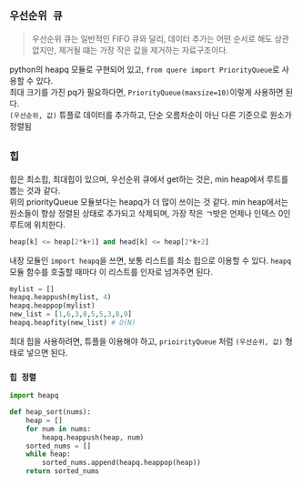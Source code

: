 ## `우선순위 큐`
> 우선순위 큐는 일반적인 FIFO 큐와 달리, 데이터 추가는 어떤 순서로 해도 상관없지만,
> 제거될 떄는 가장 작은 값을 제거하는 자료구조이다.

python의 heapq 모듈로 구현되어 있고, `from quere import PriorityQueue`로 사용할 수 있다.  
최대 크기를 가진 pq가 필요하다면, `PriorityQueue(maxsize=10)`이렇게 사용하면 된다.  
`(우선순위, 값)` 튜플로 데이터를 추가하고, 단순 오름차순이 아닌 다른 기준으로 원소가 정렬됨


## `힙`
힙은 최소힙, 최대힙이 있으며, 우선순위 큐에서 get하는 것은, min heap에서 루트를 뽑는 것과 같다.  
위의 priorityQueue 모듈보다는 heapq가 더 많이 쓰이는 것 같다.
min heap에서는 원소들이 항상 정렬된 상태로 추가되고 삭제되며,
가장 작은 ㄱ밧은 언제나 인덱스 0인 루트에 위치한다.
```python
heap[k] <= heap[2*k+1] and head[k] <= heap[2*k+2]
```
내장 모듈인 `import heapq`을 쓰면, 보통 리스트를 최소 힙으로 이용할 수 있다.
`heapq` 모듈 함수를 호출할 때마다 이 리스트를 인자로 넘겨주면 된다.

```python
mylist = []
heapq.heappush(mylist, 4)
heapq.heappop(mylist)
new_list = [1,6,3,8,5,5,3,8,9]
heapq.heapfity(new_list) # O(N)
``` 
최대 힙을 사용하려면, 튜플을 이용해야 하고, `prioirityQueue` 처럼 `(우선순위, 값)` 형태로 넣으면 된다.

### `힙 정렬`
```python
import heapq

def heap_sort(nums):
    heap = []
    for num in nums:
        heapq.heappush(heap, num)
    sorted_nums = []
    while heap:
        sorted_nums.append(heapq.heappop(heap))
    return sorted_nums
```
